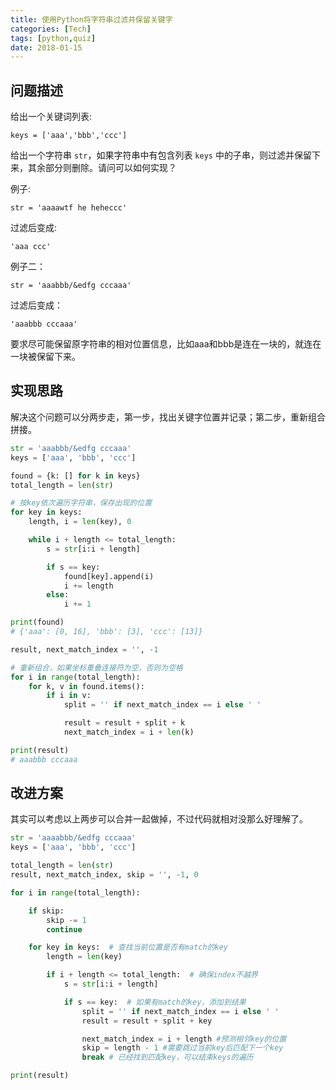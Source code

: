 ```yaml
---
title: 使用Python将字符串过滤并保留关键字
categories: [Tech]
tags: [python,quiz]
date: 2018-01-15
---
```


## 问题描述

给出一个关键词列表:

```
keys = ['aaa','bbb','ccc']
```

给出一个字符串 `str`，如果字符串中有包含列表 `keys` 中的子串，则过滤并保留下来，其余部分则删除。请问可以如何实现？

例子:

```
str = 'aaaawtf he heheccc'
```

过滤后变成:

```
'aaa ccc'
```

例子二：

```
str = 'aaabbb/&edfg cccaaa'
```

过滤后变成：

```
'aaabbb cccaaa'
```

要求尽可能保留原字符串的相对位置信息，比如aaa和bbb是连在一块的，就连在一块被保留下来。

## 实现思路

解决这个问题可以分两步走，第一步，找出关键字位置并记录；第二步，重新组合拼接。

```python
str = 'aaabbb/&edfg cccaaa'
keys = ['aaa', 'bbb', 'ccc']

found = {k: [] for k in keys}
total_length = len(str)

# 按key依次遍历字符串，保存出现的位置
for key in keys:
    length, i = len(key), 0

    while i + length <= total_length:
        s = str[i:i + length]

        if s == key:
            found[key].append(i)
            i += length
        else:
            i += 1

print(found)
# {'aaa': [0, 16], 'bbb': [3], 'ccc': [13]}

result, next_match_index = '', -1

# 重新组合，如果坐标重叠连接符为空，否则为空格
for i in range(total_length):
    for k, v in found.items():
        if i in v:
            split = '' if next_match_index == i else ' '

            result = result + split + k
            next_match_index = i + len(k)

print(result)
# aaabbb cccaaa
```



## 改进方案

其实可以考虑以上两步可以合并一起做掉，不过代码就相对没那么好理解了。

```python
str = 'aaaabbb/&edfg cccaaa'
keys = ['aaa', 'bbb', 'ccc']

total_length = len(str)
result, next_match_index, skip = '', -1, 0

for i in range(total_length):

    if skip:
        skip -= 1
        continue

    for key in keys:  # 查找当前位置是否有match的key
        length = len(key)

        if i + length <= total_length:  # 确保index不越界
            s = str[i:i + length]

            if s == key:  # 如果有match的key，添加到结果
                split = '' if next_match_index == i else ' '
                result = result + split + key

                next_match_index = i + length #预测相邻key的位置
                skip = length - 1 #需要跳过当前key后匹配下一个key
                break # 已经找到匹配key，可以结束keys的遍历

print(result)
```

